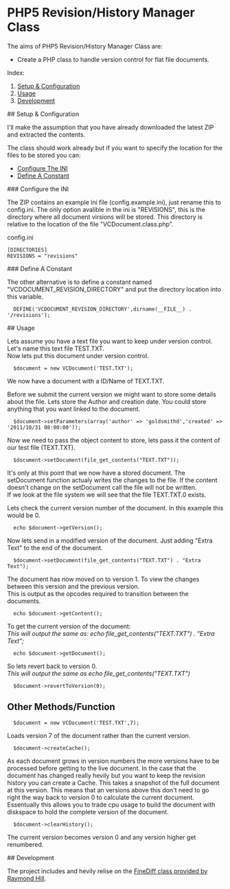 # PHP5 Revision/History Manager Class

The aims of PHP5 Revision/History Manager Class are: 
*   Create a PHP class to handle version control for flat file documents.

Index: 

1.  [Setup & Configuration][1]
2.  [Usage][2]
3.  [Development][3]

<a name="1">
## Setup & Configuration
</a>

I'll make the assumption that you have already downloaded the latest ZIP and extracted the contents.

The class should work already but if you want to specify the location for the files to be stored you can: 
*   [Configure The INI][4]
*   [Define A Constant][5]

<a name="ini">
### Configure the INI
</a> 

The ZIP contains an example ini file (config.example.ini), just rename this to config.ini. The only option avalible in the ini is "REVISIONS", this is the directory where all document virsions will be stored. This directory is relative to the location of the file "VCDocument.class.php". 

config.ini

```
[DIRECTORIES]
REVISIONS = "revisions"
```

<a name="const">
###  Define A Constant
</a>

The other alternative is to define a constant named "VCDOCUMENT\_REVISION\_DIRECTORY" and put the directory location into this variable. 

```
  DEFINE('VCDOCUMENT_REVISION_DIRECTORY',dirname(__FILE__) . '/revisions');
```

<a name="2">
##  Usage
</a>

Lets assume you have a text file you want to keep under version control. Let's name this text file TEST.TXT.   
Now lets put this document under version control. 

```
  $document = new VCDocument('TEST.TXT');
```

We now have a document with a ID/Name of TEXT.TXT.  
  
Before we submit the current version we might want to store some details about the file. Lets store the Author and creation date. You could store anything that you want linked to the document. 

```
  $document->setParameters(array('author' => 'goldsmithd','created' => '2011/10/31 08:00:00')); 
```

Now we need to pass the object content to store, lets pass it the content of our test file (TEXT.TXT). 

```
  $document->setDocument(file_get_contents("TEXT.TXT"));
```
It's only at this point that we now have a stored document. The setDocument function actualy writes the changes to the file. If the content doesn't change on the setDocument call the file will not be written.  
If we look at the file system we will see that the file TEXT.TXT.0 exists. 

Lets check the current version number of the document. In this example this would be 0. 

```
  echo $document->getVersion();
```   
Now lets send in a modified version of the document. Just adding "Extra Text" to the end of the document. 

```
  $document->setDocument(file_get_contents("TEXT.TXT") . "Extra Text");
```   
The document has now moved on to version 1. To view the changes between this version and the previous version.  
This is output as the opcodes required to transition between the documents. 

```
  echo $document->getContent();
```   
To get the current version of the document:   
*This will output the same as: echo file_get_contents("TEXT.TXT") . "Extra Text";*

```
  echo $document->getDocument();
```   
So lets revert back to version 0.   
*This will output the same as echo file_get_contents("TEXT.TXT")*

```
  $document->revertToVersion(0);
```   

## Other Methods/Function

```       
  $document = new VCDocument('TEST.TXT',7);
```
Loads version 7 of the document rather than the current version. 

```
  $document->createCache();
``` 
As each document grows in version numbers the more versions have to be processed before getting to the live document. In the case that the document has changed really hevily but you want to keep the revision history you can create a Cache. This takes a snapshot of the full document at this version. This means that an versions above this don't need to go right the way back to version 0 to calculate the current document. Essentually this allows you to trade cpu usage to build the document with diskspace to hold the complete version of the document. 

  
```       
  $document->clearHistory();
``` 
The current version becomes version 0 and any version higher get renumbered. 

  
<a name="3">
##  Development
</a> 

The project includes and hevily relise on the [FineDiff class provided by Raymond Hill][6]. 

 [1]: #1
 [2]: #2
 [3]: #3
 [4]: #ini
 [5]: #const
 [6]: http://raymondhill.net/blog/?p=441
